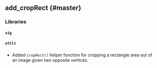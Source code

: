 add_cropRect {#master}
-----------

### Libraries

#### `sig`

##### `utils`

* Added `cropRect()` helper function for cropping a rectangle area out of an
  image given two opposite vertices.

